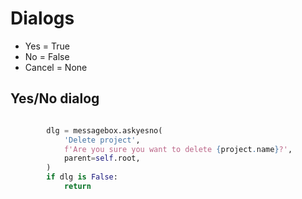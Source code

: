 # Dialogs

* Yes = True
* No = False
* Cancel = None

## Yes/No dialog

```python

        dlg = messagebox.askyesno(
            'Delete project',
            f'Are you sure you want to delete {project.name}?',
            parent=self.root,
        )
        if dlg is False:
            return
```
